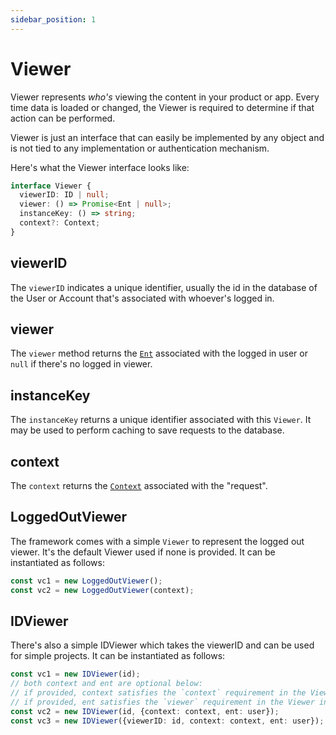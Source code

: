 ```yaml
---
sidebar_position: 1
---
```


# Viewer

Viewer represents *who's* viewing the content in your product or app. Every time data is loaded or changed, the Viewer is required to determine if that action can be performed.

Viewer is just an interface that can easily be implemented by any object and is not tied to any implementation or authentication mechanism.

Here's what the Viewer interface looks like:

```ts
interface Viewer {
  viewerID: ID | null;
  viewer: () => Promise<Ent | null>;
  instanceKey: () => string;
  context?: Context;
}
```

## viewerID

The `viewerID` indicates a unique identifier, usually the id in the database of the User or Account that's associated with whoever's logged in.

## viewer

The `viewer` method returns the [`Ent`](/docs/core-concepts/ent) associated with the logged in user or `null` if there's no logged in viewer.

## instanceKey

The `instanceKey` returns a unique identifier associated with this `Viewer`. It may be used to perform caching to save requests to the database.

## context

The `context` returns the [`Context`](/docs/core-concepts/context) associated with the "request".

## LoggedOutViewer

The framework comes with a simple `Viewer` to represent the logged out viewer. It's the default Viewer used if none is provided. It can be instantiated as follows:

```ts
const vc1 = new LoggedOutViewer();
const vc2 = new LoggedOutViewer(context);
```

## IDViewer

There's also a simple IDViewer which takes the viewerID and can be used for simple projects. It can be instantiated as follows:

```ts
const vc1 = new IDViewer(id);
// both context and ent are optional below:
// if provided, context satisfies the `context` requirement in the Viewer interface
// if provided, ent satisfies the `viewer` requirement in the Viewer interface
const vc2 = new IDViewer(id, {context: context, ent: user});
const vc3 = new IDViewer({viewerID: id, context: context, ent: user});
```
